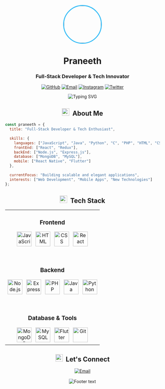 <div align="center">
  <img src="https://avatars.githubusercontent.com/u/yourusername?v=4" width="120" height="120" style="border-radius:50%; border: 3px solid #36BCF7" />
  
  # Praneeth
  ### Full-Stack Developer & Tech Innovator
  
  <p align="center">
    <a href="https://github.com/yourusername"><img src="https://img.shields.io/badge/-GitHub-181717?style=flat-square&logo=github&logoColor=white" alt="GitHub"></a>
    <a href="mailto:your.email@example.com"><img src="https://img.shields.io/badge/-Email-000000?style=flat-square&logo=gmail&logoColor=36BCF7" alt="Email"></a>
    <a href="https://www.instagram.com/yourusername"><img src="https://img.shields.io/badge/-Instagram-000000?style=flat-square&logo=instagram&logoColor=E4405F" alt="Instagram"></a>
    <a href="https://twitter.com/yourusername"><img src="https://img.shields.io/badge/-Twitter-000000?style=flat-square&logo=twitter&logoColor=1DA1F2" alt="Twitter"></a>
  </p>

  <img src="https://readme-typing-svg.herokuapp.com?font=JetBrains+Mono&weight=600&size=22&pause=1000&color=36BCF7&center=true&vCenter=true&width=600&lines=Building+digital+experiences;Turning+ideas+into+code;Always+learning%2C+always+evolving" alt="Typing SVG" />
</div>

<!-- About Me Section -->
<h2 align="center">
  <img src="https://media.giphy.com/media/UoLt6Tm8wlSnWGfSFs/giphy.gif" width="24">&nbsp; 
  About Me
</h2>

```javascript
const praneeth = {
  title: "Full-Stack Developer & Tech Enthusiast",
  
  skills: {
    languages: ["JavaScript", "Java", "Python", "C", "PHP", "HTML", "CSS"],
    frontEnd: ["React", "Redux"],
    backEnd: ["Node.js", "Express.js"],
    database: ["MongoDB", "MySQL"],
    mobile: ["React Native", "Flutter"]
  },
  
  currentFocus: "Building scalable and elegant applications",
  interests: ["Web Development", "Mobile Apps", "New Technologies"]
};
```

<!-- Tech Stack Section -->
<h2 align="center">
  <img src="https://media.giphy.com/media/QssGEmpkyEOhBCb7e1/giphy.gif" width="24">&nbsp; 
  Tech Stack
</h2>

<div align="center">
  <table border="0" cellspacing="0" cellpadding="0">
    <tr>
      <td>
        <h3 align="center">Frontend</h3>
        <div align="center">
          <img src="https://skillicons.dev/icons?i=js" width="48" height="48" alt="JavaScript" />&nbsp;&nbsp;
          <img src="https://skillicons.dev/icons?i=html" width="48" height="48" alt="HTML" />&nbsp;&nbsp;
          <img src="https://skillicons.dev/icons?i=css" width="48" height="48" alt="CSS" />&nbsp;&nbsp;
          <img src="https://skillicons.dev/icons?i=react" width="48" height="48" alt="React" />
        </div>
      </td>
    </tr>
    <tr><td height="30"></td></tr>
    <tr>
      <td>
        <h3 align="center">Backend</h3>
        <div align="center">
          <img src="https://skillicons.dev/icons?i=nodejs" width="48" height="48" alt="Node.js" />&nbsp;&nbsp;
          <img src="https://skillicons.dev/icons?i=express" width="48" height="48" alt="Express" />&nbsp;&nbsp;
          <img src="https://skillicons.dev/icons?i=php" width="48" height="48" alt="PHP" />&nbsp;&nbsp;
          <img src="https://skillicons.dev/icons?i=java" width="48" height="48" alt="Java" />&nbsp;&nbsp;
          <img src="https://skillicons.dev/icons?i=python" width="48" height="48" alt="Python" />
        </div>
      </td>
    </tr>
    <tr><td height="30"></td></tr>
    <tr>
      <td>
        <h3 align="center">Database & Tools</h3>
        <div align="center">
          <img src="https://skillicons.dev/icons?i=mongodb" width="48" height="48" alt="MongoDB" />&nbsp;&nbsp;
          <img src="https://skillicons.dev/icons?i=mysql" width="48" height="48" alt="MySQL" />&nbsp;&nbsp;
          <img src="https://skillicons.dev/icons?i=flutter" width="48" height="48" alt="Flutter" />&nbsp;&nbsp;
          <img src="https://skillicons.dev/icons?i=git" width="48" height="48" alt="Git" />
        </div>
      </td>
    </tr>
  </table>
</div>

<!-- Get in Touch Section -->
<h2 align="center">
  <img src="https://media.giphy.com/media/LnQjpWaON8nhr21vNW/giphy.gif" width="24">&nbsp; 
  Let's Connect
</h2>

<div align="center">
  <a href="mailto:your.email@example.com">
    <img src="https://img.shields.io/badge/-Get_In_Touch-000?style=for-the-badge&logo=gmail&logoColor=36BCF7" alt="Email" />
  </a>
</div>

<div align="center">
  <br />
  <img src="https://readme-typing-svg.herokuapp.com?font=JetBrains+Mono&size=22&pause=1000&color=36BCF7&center=true&vCenter=true&width=600&lines=✨+Let's+build+something+amazing+together!+✨" alt="Footer text" />
</div>
